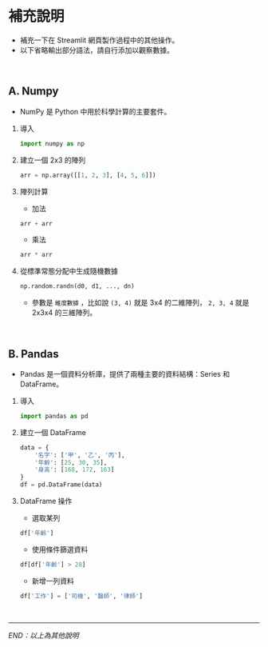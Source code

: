 # 補充說明
- 補充一下在 Streamlit 網頁製作過程中的其他操作。
- 以下省略輸出部分語法，請自行添加以觀察數據。

</br>

## A. Numpy
- NumPy 是 Python 中用於科學計算的主要套件。


1. 導入

    ```python
    import numpy as np
    ```

2. 建立一個 2x3 的陣列

    ```python
    arr = np.array([[1, 2, 3], [4, 5, 6]])
    ```

3. 陣列計算
    
    - 加法
    ```python
    arr + arr
    ```   
    - 乘法
    ```python
    arr * arr
    ```   

4. 從標準常態分配中生成隨機數據

    ```python
    np.random.randn(d0, d1, ..., dn)
    ``` 

   - 參數是 `維度數據` ，比如說 `(3, 4)` 就是 3x4 的二維陣列， `2, 3, 4` 就是 2x3x4 的三維陣列。

</br>


## B. Pandas
- Pandas 是一個資料分析庫，提供了兩種主要的資料結構：Series 和 DataFrame。

1. 導入

    ```python
    import pandas as pd
    ```

2. 建立一個 DataFrame

    ```python
    data = {
        '名字': ['甲', '乙', '丙'],
        '年齡': [25, 30, 35],
        '身高': [168, 172, 163]
    }
    df = pd.DataFrame(data)
    ```

3. DataFrame 操作

    - 選取某列
    ```python
    df['年齡']
    ```
    - 使用條件篩選資料
    ```python
    df[df['年齡'] > 28]
    ```
    - 新增一列資料
    ```python
    df['工作'] = ['司機', '醫師', '律師']
    ```


</br>

---

_END：以上為其他說明_
